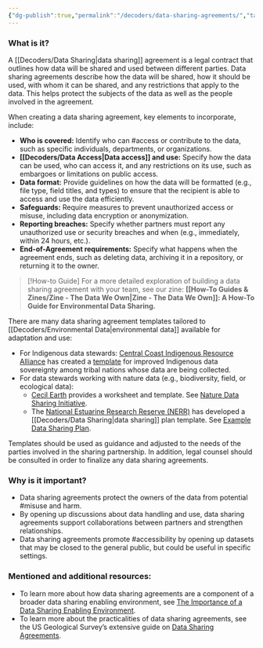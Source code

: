 ```yaml
---
{"dg-publish":true,"permalink":"/decoders/data-sharing-agreements/","tags":["#Indigenousdata","#collaboration","#dataencryption","accountability","naturedata","misuse"]}
---
```


### **What is it?**

A [[Decoders/Data Sharing\|data sharing]] agreement is a legal contract that outlines how data will be shared and used between different parties. Data sharing agreements describe how the data will be shared, how it should be used, with whom it can be shared, and any restrictions that apply to the data. This helps protect the subjects of the data as well as the people involved in the agreement. 

When creating a data sharing agreement, key elements to incorporate, include:
- **Who is covered:** Identify who can #access or contribute to the data, such as specific individuals, departments, or organizations. 
- **[[Decoders/Data Access\|Data access]] and use:** Specify how the data can be used, who can access it, and any restrictions on its use, such as embargoes or limitations on public access. 
- **Data format:** Provide guidelines on how the data will be formatted (e.g., file type, field titles, and types) to ensure that the recipient is able to access and use the data efficiently.
- **Safeguards:** Require measures to prevent unauthorized access or misuse, including data encryption or anonymization.
- **Reporting breaches:** Specify whether partners must report any unauthorized use or security breaches and when (e.g., immediately, within 24 hours, etc.).
- **End-of-Agreement requirements:** Specify what happens when the agreement ends, such as deleting data, archiving it in a repository, or returning it to the owner.


> [!How-to Guide]
> For a more detailed exploration of building a data sharing agreement with your team, see our zine: **[[How-To Guides & Zines/Zine - The Data We Own\|Zine - The Data We Own]]: A How-To Guide for Environmental Data Sharing.**


There are many data sharing agreement templates tailored to [[Decoders/Environmental Data\|environmental data]] available for adaptation and use:
- For Indigenous data stewards: [Central Coast Indigenous Resource Alliance](https://www.ccira.ca/) has created a [template](https://www.indigenousguardianstoolkit.ca/sites/default/files/Community%20Resource_Central%20Coast%20Indigenous%20Resource%20Alliance_Draft%20Information%20Sharing%20Agreement%20Template_0.pdf) for improved Indigenous data sovereignty among tribal nations whose data are being collected.
- For data stewards working with nature data (e.g., biodiversity, field, or ecological data): 
	- [Cecil Earth](https://cecilearth.notion.site/Nature-Data-Sharing-Initiative-11bef16bbbe480ed9c13ef1a8cc939c2) provides a worksheet and template. See [Nature Data Sharing Initiative](https://docsend.com/view/qhe9fci2ifhkurh9).
	- The [National Estuarine Research Reserve (NERR)](https://coast.noaa.gov/nerrs/) has developed a [[Decoders/Data Sharing\|data sharing]] plan template. See [Example Data Sharing Plan](https://nerrssciencecollaborative.org/media/files/NERRS_Example_Data_Sharing_Plan.pdf). 
    

Templates should be used as guidance and adjusted to the needs of the parties involved in the sharing partnership. In addition, legal counsel should be consulted in order to finalize any data sharing agreements. 
 

### **Why is it important?**

- Data sharing agreements protect the owners of the data from potential #misuse and harm. 
- By opening up discussions about data handling and use, data sharing agreements support collaborations between partners and strengthen relationships. 
- Data sharing agreements promote #accessibility by opening up datasets that may be closed to the general public, but could be useful in specific settings.


### **Mentioned and additional resources**:

- To learn more about how data sharing agreements are a component of a broader data sharing enabling environment, see [The Importance of a Data Sharing Enabling Environment](https://medium.com/@mikeerose/the-importance-of-a-data-sharing-enabling-environment-a6d7c36acffa). 
- To learn more about the practicalities of data sharing agreements, see the US Geological Survey’s extensive guide on [Data Sharing Agreements](https://www.usgs.gov/data-management/data-sharing-agreements#:~:text=A%20data%20sharing%20agreement%20).
